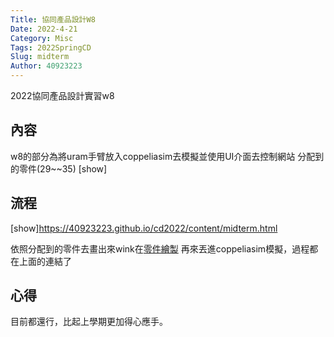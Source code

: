 ```yaml
---
Title: 協同產品設計W8
Date: 2022-4-21
Category: Misc
Tags: 2022SpringCD
Slug: midterm
Author: 40923223
---
```


2022協同產品設計實習w8

<!-- PELICAN_END_SUMMARY -->
內容
----

w8的部分為將uram手臂放入coppeliasim去模擬並使用UI介面去控制網站 分配到的零件(29~~35)
[show]

流程
----
[show]https://40923223.github.io/cd2022/content/midterm.html

依照分配到的零件去畫出來wink在[零件繪製] 再來丟進coppeliasim模擬，過程都在上面的連結了

心得
----

目前都還行，比起上學期更加得心應手。

[零件繪製]:https://40923223.github.io/cd2022/content/midterm.html
